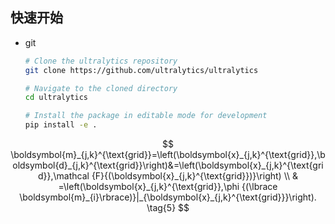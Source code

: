 ## 快速开始

- git

  ```sh
  # Clone the ultralytics repository
  git clone https://github.com/ultralytics/ultralytics
  
  # Navigate to the cloned directory
  cd ultralytics
  
  # Install the package in editable mode for development
  pip install -e .
  ```

  

$$
\boldsymbol{m}_{j,k}^{\text{grid}}=\left(\boldsymbol{x}_{j,k}^{\text{grid}},\boldsymbol{d}_{j,k}^{\text{grid}}\right)&=\left(\boldsymbol{x}_{j,k}^{\text{grid}},\mathcal {F}{(\boldsymbol{x}_{j,k}^{\text{grid}})}\right) \\ & =\left(\boldsymbol{x}_{j,k}^{\text{grid}},\phi {(\lbrace \boldsymbol{m}_{i}\rbrace)}|_{\boldsymbol{x}_{j,k}^{\text{grid}}}\right). \tag{5}
$$

